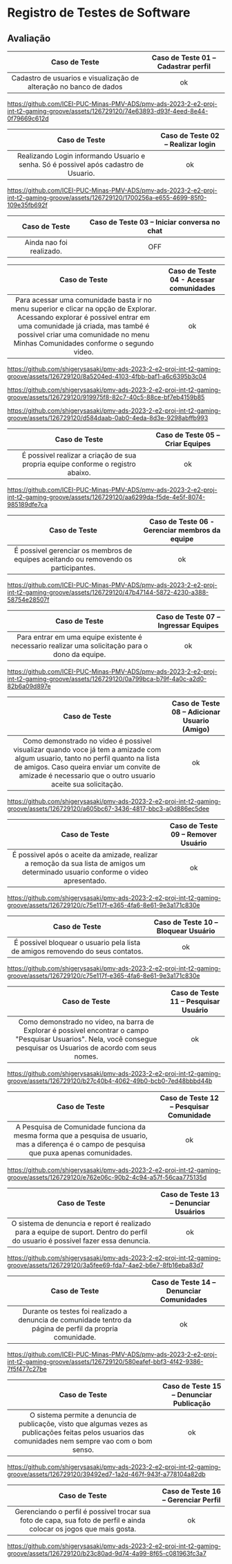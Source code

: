 

# Registro de Testes de Software

## Avaliação


| **Caso de Teste** 	| **Caso de Teste 01 – Cadastrar perfil** 	|
|:---:	|:---:	|
|	Cadastro de usuarios e visualização de alteração no banco de dados|  ok |


https://github.com/ICEI-PUC-Minas-PMV-ADS/pmv-ads-2023-2-e2-proj-int-t2-gaming-groove/assets/126729120/74e63893-d93f-4eed-8e44-0f79669c612d

| Caso de Teste   | **Caso de Teste 02 – Realizar login** |
|:---:	|:---:	|
|	Realizando Login informando Usuario e senha. Só é possivel após cadastro de Usuario.| ok |


https://github.com/ICEI-PUC-Minas-PMV-ADS/pmv-ads-2023-2-e2-proj-int-t2-gaming-groove/assets/126729120/1700256a-e655-4699-85f0-109e35fb692f


| **Caso de Teste**   | **Caso de Teste 03 – Iniciar conversa no chat** |
|:---:	|:---:	|
|	Ainda nao foi realizado.| OFF |

| **Caso de Teste**   | **Caso de Teste 04 - Acessar comunidades** |
|:---:	|:---:	|
|	Para acessar uma comunidade basta ir no menu superior e clicar na opção de Explorar. Acessando explorar é possivel entrar em uma comunidade já criada, mas també é possivel criar uma comunidade no menu Minhas Comunidades conforme o segundo video.| ok |

https://github.com/shigerysasaki/pmv-ads-2023-2-e2-proj-int-t2-gaming-groove/assets/126729120/8a5204ed-4103-4fbb-baf1-a6c6395b3c04

https://github.com/shigerysasaki/pmv-ads-2023-2-e2-proj-int-t2-gaming-groove/assets/126729120/919975f8-82c7-40c5-88ce-bf7eb4159b85

https://github.com/shigerysasaki/pmv-ads-2023-2-e2-proj-int-t2-gaming-groove/assets/126729120/d584daab-0ab0-4eda-8d3e-9298abffb993


| **Caso de Teste** 	| **Caso de Teste 05 – Criar Equipes**	|
|:---:	|:---:	|
|	É possivel realizar a criação de sua propria equipe conforme o registro abaixo.| ok |

https://github.com/ICEI-PUC-Minas-PMV-ADS/pmv-ads-2023-2-e2-proj-int-t2-gaming-groove/assets/126729120/aa6299da-f5de-4e5f-8074-985189dfe7ca

| **Caso de Teste**   | **Caso de Teste 06 - Gerenciar membros da equipe** |
|:---:	|:---:	|
| É possivel gerenciar os membros de equipes aceitando ou removendo os participantes.| ok |

https://github.com/ICEI-PUC-Minas-PMV-ADS/pmv-ads-2023-2-e2-proj-int-t2-gaming-groove/assets/126729120/47b47144-5872-4230-a388-58754e28507f

| **Caso de Teste** 	| **Caso de Teste 07 – Ingressar Equipes**	|
|:---:	|:---:	|
|	Para entrar em uma equipe existente é necessario realizar uma solicitação para o dono da equipe.| ok |

https://github.com/ICEI-PUC-Minas-PMV-ADS/pmv-ads-2023-2-e2-proj-int-t2-gaming-groove/assets/126729120/0a799bca-b79f-4a0c-a2d0-82b6a09d897e

| **Caso de Teste**   | **Caso de Teste 08 – Adicionar Usuario (Amigo)** |
|:---:	|:---:	|
|	Como demonstrado no video é possivel visualizar quando voce já tem a amizade com algum usuario, tanto no perfil quanto na lista de amigos. Caso queira enviar um convite de amizade é necessario que o outro usuario aceite sua solicitação.| ok |

https://github.com/shigerysasaki/pmv-ads-2023-2-e2-proj-int-t2-gaming-groove/assets/126729120/a605bc67-3436-4817-bbc3-a0d886ec5dee

| **Caso de Teste**   | **Caso de Teste 09 – Remover Usuário** |
|:---:	|:---:	|
|	É possivel após o aceite da amizade, realizar a remoção da sua lista de amigos um determinado usuario conforme o video apresentado.| ok |

https://github.com/shigerysasaki/pmv-ads-2023-2-e2-proj-int-t2-gaming-groove/assets/126729120/c75e117f-e365-4fa6-8e61-9e3a171c830e

| **Caso de Teste**   | **Caso de Teste 10 – Bloquear Usuário** |
|:---:	|:---:	|
|	É possivel bloquear o usuario pela lista de amigos removendo do seus contatos.| ok |
https://github.com/shigerysasaki/pmv-ads-2023-2-e2-proj-int-t2-gaming-groove/assets/126729120/c75e117f-e365-4fa6-8e61-9e3a171c830e

| **Caso de Teste**   | **Caso de Teste 11 – Pesquisar Usuário** |
|:---:	|:---:	|
|	Como demonstrado no video, na barra de Explorar é possivel encontrar o campo "Pesquisar Usuarios". Nela, você consegue pesquisar os Usuarios de acordo com seus nomes.| ok |

https://github.com/shigerysasaki/pmv-ads-2023-2-e2-proj-int-t2-gaming-groove/assets/126729120/b27c40b4-4062-49b0-bcb0-7ed48bbbd44b

| **Caso de Teste**   | **Caso de Teste 12 – Pesquisar Comunidade** |
|:---:	|:---:	|
|	A Pesquisa de Comunidade funciona da mesma forma que a pesquisa de usuario, mas a diferença é o campo de pesquisa que puxa apenas comunidades.| ok |

https://github.com/shigerysasaki/pmv-ads-2023-2-e2-proj-int-t2-gaming-groove/assets/126729120/e762e06c-90b2-4c94-a57f-56caa775135d

| **Caso de Teste**   | **Caso de Teste 13 – Denunciar Usuários** |
|:---:	|:---:	|
|	O sistema de denuncia e report é realizado para a equipe de suport. Dentro do perfil do usuario é possivel fazer essa denuncia.| ok |

https://github.com/shigerysasaki/pmv-ads-2023-2-e2-proj-int-t2-gaming-groove/assets/126729120/3a5fee69-fda7-4ae2-b6e7-8fb16eba83d7


| **Caso de Teste**   | **Caso de Teste 14 – Denunciar Comunidades** |
|:---:	|:---:	|
| Durante os testes foi realizado a denuncia de comunidade tentro da página de perfil da propria comunidade.| ok |

https://github.com/ICEI-PUC-Minas-PMV-ADS/pmv-ads-2023-2-e2-proj-int-t2-gaming-groove/assets/126729120/580eafef-bbf3-4f42-9386-7f5f477c27be

| **Caso de Teste**   | **Caso de Teste 15 – Denunciar Publicação** |
|:---:	|:---:	|
|	O sistema permite a denuncia de publicaçõe, visto que algumas vezes as publicações feitas pelos usuarios das comunidades nem sempre vao com o bom senso. | ok |

https://github.com/shigerysasaki/pmv-ads-2023-2-e2-proj-int-t2-gaming-groove/assets/126729120/39492ed7-1a2d-467f-943f-a778104a82db

| **Caso de Teste**   | **Caso de Teste 16 – Gerenciar Perfil** |
|:---:	|:---:	|
|	Gerenciando o perfil é possivel trocar sua foto de capa, sua foto de perfil e ainda colocar os jogos que mais gosta.| ok |

https://github.com/shigerysasaki/pmv-ads-2023-2-e2-proj-int-t2-gaming-groove/assets/126729120/b23c80ad-9d74-4a99-8f65-c081963fc3a7


